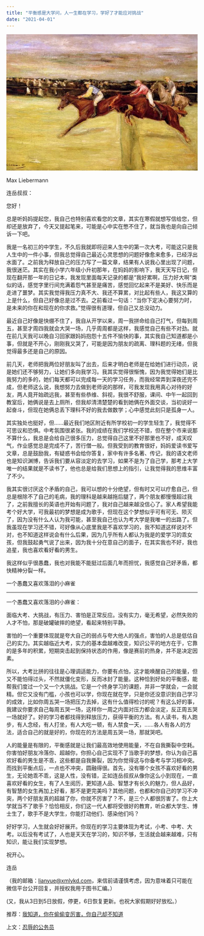 ```yaml
---
title: "平衡感是大学问，人一生都在学习，学好了才能应对挑战"
date: "2021-04-01"
---
```


![连岳文章](images/连岳文章picture-3.jpg)

Max Liebermann

  

连岳叔叔：  

  

您好！

  

总是听妈妈提起您，我自己也特别喜欢看您的文章，其实在寒假就想写信给您，但却还是放弃了，今天又提起笔来，可能是心中实在憋不住了，就当我也是向自己倾诉一下吧。

  

我是一名初三的中学生，不久后我就即将迎来人生中的第一次大考，可能这只是我人生中的一件小事，但我总觉得自己最近心灵思想的问题好像愈来愈多，已经浮出水面了。之前我为释放自己的压力写了一篇文章，结果有人说我心里出现了问题，我很迷茫。其实在我小学六年级小升初那年，在妈妈的影响下，我天天写日记，但现在翻开那一年的日记本，我发现里面每天记录的都是“我好累啊，压力好大啊”类似的话，感觉字里行间充满着怨气甚至是痛苦，感觉回忆起来不是美好、快乐而是走进了噩梦。其实我觉得我压力真不大、我还不算累，对比起有些人，我这又算的上是什么，但自己好像总是过不去。之前看过一句话：“当你下定决心要努力时，是未来的你在和现在的你求救。”觉得很有道理，但自己又总没动力。

  

最近自己好像是快绷不住了，我自从开学以来，周一我拼命给自己打气，但每到周五，甚至才周四我就会大哭一场，几乎周周都是这样，我感觉自己有些不对劲。就在前几天我可以晚自习回家跟妈妈抱怨十五件不愉快的事，其实我自己知道都是小事，但就是不开心，刚刚我又哭了，可能是因为朋友的疏离、理科题的无绪，但我觉得最多还是自己的原因。

  

前几天，老师把我两位好朋友叫了出去，后来才明白老师是在给她们进行动员，说是她们还不够努力，让她们多向我学习。我其实觉得很惭愧，因为我觉得她们是比我努力的多的，她们每天都可以完成每一天的学习任务，而我经常弄到深夜还完不成，但老师这么说，我想努力去做到老师说的那样，可我发现我用真心对待的好友，两人竟开始疏远我，甚至有些恭维、斜视，我很不舒服，课间、中午一起回到教室后，她俩说是去上厕所，但我却清清楚楚的看到她俩在外面交谈，当初说好一起奋斗，但现在她俩总丢下理科不好的我去做数学；心中感觉此刻只是孤身一人。

  

其实独处也挺好，但……最近我们地区附近有所学校初一的学生轻生了，我觉得不可思议和恐惧。中考氛围很紧张。我的成绩在我们学校还不错，但在整个市来说那不算什么，我总是会给自己很多压力，总觉得自己这里不好那里也不好，成天叹气，作业感觉总是完成不了，苦行僧一般。但我受到的教育很好，妈妈爱读书爱写文章，总是鼓励我，有疑惑书会给你答复，家中有许多名著、传记，我的语文老师也是知识渊博，告诉我们要从容淡定的去学习，如果不是为了自己学，那考上大学唯一的结果就是不读书了，他也总是给我们思想上的指引，让我觉得我的思维丰富了不少。

  

我其实很讨厌这个矛盾的自己，我可以想的十分绝望，但有时又可以疗愈自己，但总是根除不了自己的毛病，我的理科是越来越拖后腿了，两个朋友都慢慢超过我了，之前我擅长的英语也开始有问题了，我对自己越来越没信心了。家人希望我能考个好大学，可我最初的梦想是成为歌手，但现在这个梦想似乎可有可无、陨灭了，因为没有什么人认为我可能，甚至我自己也认为考大学是我唯一的出路了。但我虽现在学习还不错，可好像从心底里我是不喜欢学习的，我不知道这样说对不对，也不知道这样说会有什么后果，因为几乎所有人都认为我是的爱学习的乖女孩，但我鼓起勇气说了出来，因为我十分在意自己的面子，在其实我也不好，我也追星，我也喜欢看好看的男生。

  

我这样似乎很愚蠢，我也对我能不能挺过后面几年而担忧，我感觉自己好矛盾，都快精神分裂一样。

  

一个愚蠢又喜欢落泪的小麻雀

  

* * *

  

一个愚蠢又喜欢落泪的小麻雀：

  

面临大考、大挑战，有压力、害怕是正常反应。没有实力，毫无希望，必然失败的人才不怕，那是破罐破摔的绝望，看起来特别平静。

  

害怕的一个重要体现就是夸大自己的弱点与夸大他人的强点，害怕的人总是低估自己的实力。其实越临近大考，实力的基本盘越难改变，知识公平的地方在于，它靠的是多年的积累，短期突击起到保持状态的作用，像是赛前的热身，并不是决定因素。

  

所以，大考比拼的往往是心理调适能力，你要有点怕，这才能唤醒自己的能量，但又不能怕得过头，不然就僵化变形，反而冰封了能量。这种恰到好处的平衡感，能帮我们度过一个又一个大挑战。它是一个终身学习的课题，并非一学就会，一会就精。但它又没有门槛，小孩也可以学，你现在就在学，只是你还没意识到自己学习的成效，比如你周五哭一场把压力去掉，这有什么值得检讨的呢？有这么好的事，我建议你要求自己每周五哭一场，这样你一周之内面对压力都会淡定，反正周五哭一场就好了。好的学习者都找得到释放压力，获得平衡的方法。有人读书，有人跑步，有人念经，有人打坐，有人大吃一顿，有人禁食一天，……各人有各人的方法，适合自己的就是好的，你现在的方法是周五哭一场，那就哭吧。

  

人的能量是有限的，平衡感就是让我们最高效地使用能量，不在自我撕裂中空耗。你害怕好朋友冷落你、超越你，你担心自己实现不了当歌手的梦想，你认为自己喜欢好看的男生是不乖，这些都是自我撕裂，因为你觉得这与你备考与学习相冲突。而找到平衡点后，一点也不冲突，圆融得很。首先，没有哪个女孩不喜欢好看的男生，无论她乖不乖，这是人性，没有错，正如连岳叔叔从像你这么小到现在，一直喜欢好看的女生，有了人生阅历，更知道人品、智慧才有长久的魅力，但人品好，有智慧的女生再加上好看，那不是更完美吗？其他问题，也都和你自己的学习不冲突，两个好朋友真的超越了你，你就不厉害了？不，是三个人都很厉害了。你上大学就当不了歌手？恰恰相反，你们这一代人都将受很好的教育，听众都大学生、博士生了，歌手不是大学生，你能打动他们、感染他们吗？

  

好好学习，人生就会好好展开。你现在的学习主要体现为考试，小考、中考、大考。以后没有考试了，人也是天天在学习的，知识不够，生活就会越来越难，只有知识，能让我们实现梦想。

  

祝开心。

  

连岳

  

（我的邮箱：lianyue@xmlykd.com，来信前请谨慎考虑，因为意味着只可能在微信平台公开回复，并授权我用于图书汇编。）

  

(又，我从3日到5日放假，停更，6日恢复更新。也祝大家假期好好放松。）

推荐：[我知道，你在偷偷变厉害，你自己却不知道](http://mp.weixin.qq.com/s?__biz=MjM5NDU0Mjk2MQ==&mid=2651684960&idx=1&sn=2ae71981e5189271d317af948870cd53&chksm=bd7f047e8a088d6823b51a59b9146f8f47aa1758083da9b3b0449c6db3dbd2256c20526d7514&scene=21#wechat_redirect)  

上文：[忍辱的公务员](http://mp.weixin.qq.com/s?__biz=MjM5NDU0Mjk2MQ==&mid=2651696054&idx=1&sn=28dcb841c7f7c49273a0934a7bfe8094&chksm=bd7f2fa88a08a6be8cf7cf2c950cc19066f2f5c1ffad37ff91f27b34d69ed44cbb3a08b75f79&scene=21#wechat_redirect)
